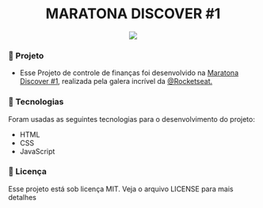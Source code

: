 <h1 align="center">MARATONA DISCOVER #1</h1>


<p align="center">
    <img src="https://github.com/YasminHernandes/maratona-discover/blob/master/dev-finances/screenshot/screenshot1.png">
</p>


### :rocket: Projeto
- Esse Projeto de controle de finanças foi desenvolvido na [Maratona Discover #1](https://maratonadiscover.rocketseat.com.br/inscricao), realizada pela galera incrível da [@Rocketseat.](https://github.com/Rocketseat)

### :jigsaw: Tecnologias

Foram usadas as seguintes tecnologias para o desenvolvimento do projeto:

- HTML
- CSS
- JavaScript



### :memo: Licença

Esse projeto está sob licença MIT. Veja o arquivo LICENSE para mais detalhes



